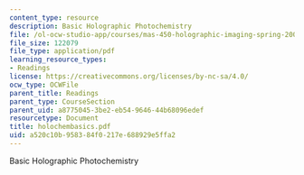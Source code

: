 ```yaml
---
content_type: resource
description: Basic Holographic Photochemistry
file: /ol-ocw-studio-app/courses/mas-450-holographic-imaging-spring-2003/a520c10b958384f0217e688929e5ffa2_holochembasics.pdf
file_size: 122079
file_type: application/pdf
learning_resource_types:
- Readings
license: https://creativecommons.org/licenses/by-nc-sa/4.0/
ocw_type: OCWFile
parent_title: Readings
parent_type: CourseSection
parent_uid: a8775045-3be2-eb54-9646-44b68096edef
resourcetype: Document
title: holochembasics.pdf
uid: a520c10b-9583-84f0-217e-688929e5ffa2
---
```

Basic Holographic Photochemistry